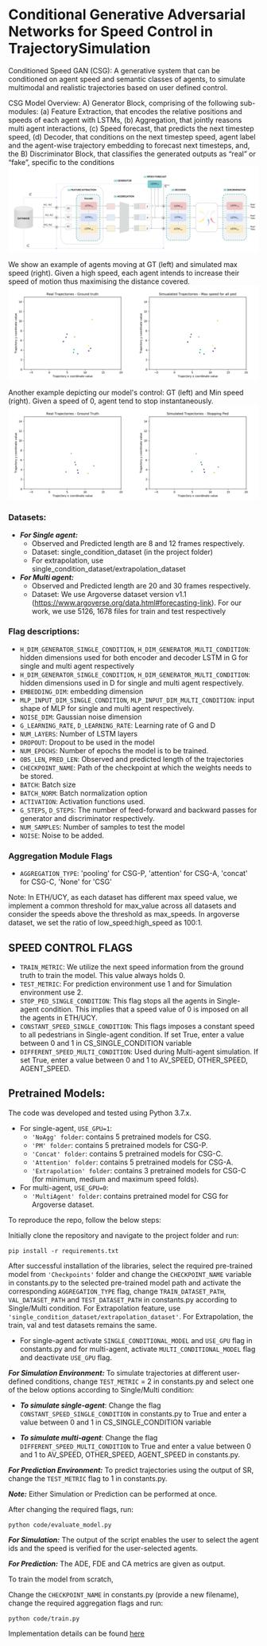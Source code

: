 # **Conditional Generative Adversarial Networks for Speed Control in TrajectorySimulation**

Conditioned Speed GAN (CSG): A generative system that can be conditioned on agent speed and semantic classes of agents, to simulate multimodal and realistic trajectories based on user defined control.

CSG Model Overview:
A) Generator Block, comprising of the following sub-modules: (a) Feature Extraction, that encodes the relative positions and speeds of each agent with LSTMs, (b) Aggregation, that jointly reasons multi agent interactions, (c) Speed forecast, that predicts the next timestep speed, (d) Decoder, that conditions on the next timestep speed, agent label and the agent-wise trajectory embedding to forecast next timesteps, and, the B) Discriminator Block, that classifies the generated outputs as “real” or “fake”, specific to the conditions
![Architecture](./figures/arch.png) 

We show an example of agents moving at GT (left) and simulated max speed (right). Given a high speed, each agent intends to increase their speed of motion thus maximising the distance covered.
![SimulatedPlot1](./figures/Real%20and%20Simulated%20Traj%20-%20Max%20Speed.gif)

Another example depicting our model's control: GT (left) and Min speed (right). Given a speed of 0, agent tend to stop instantaneously.
![SimulatedPlot1](./figures/Real%20vs%20Simulated%20-%20Stop%20ped.gif)


### Datasets:
- ***For Single agent:***
    - Observed and Predicted length are 8 and 12 frames respectively.
    - Dataset: single_condition_dataset (in the project folder)
    - For extrapolation, use single_condition_dataset/extrapolation_dataset
- ***For Multi agent:***
    - Observed and Predicted length are 20 and 30 frames respectively.
    - Dataset: We use Argoverse dataset version v1.1 (https://www.argoverse.org/data.html#forecasting-link). For our work, we use 5126, 1678 files for train and test respectively 

### Flag descriptions:

- `H_DIM_GENERATOR_SINGLE_CONDITION`, `H_DIM_GENERATOR_MULTI_CONDITION`: hidden dimensions used for both encoder and decoder LSTM in G for single and multi agent respectively
- `H_DIM_GENERATOR_SINGLE_CONDITION`, `H_DIM_GENERATOR_MULTI_CONDITION`: hidden dimensions used in D for single and multi agent respectively.
- `EMBEDDING_DIM`: embedding dimension
- `MLP_INPUT_DIM_SINGLE_CONDITION`, `MLP_INPUT_DIM_MULTI_CONDITION`: input shape of MLP for single and multi agent respectively.
- `NOISE_DIM`: Gaussian noise dimension
- `G_LEARNING_RATE`, `D_LEARNING_RATE`: Learning rate of G and D
- `NUM_LAYERS`: Number of LSTM layers
- `DROPOUT`: Dropout to be used in the model
- `NUM_EPOCHS`: Number of epochs the model is to be trained. 
- `OBS_LEN`, `PRED_LEN`: Observed and predicted length of the trajectories
- `CHECKPOINT_NAME`: Path of the checkpoint at which the weights needs to be stored.
- `BATCH`: Batch size
- `BATCH_NORM`: Batch normalization option
- `ACTIVATION`: Activation functions used.
- `G_STEPS`, `D_STEPS`: The number of feed-forward and backward passes for generator and discriminator respectively.
- `NUM_SAMPLES`: Number of samples to test the model
- `NOISE`: Noise to be added.

### Aggregation Module Flags
- `AGGREGATION_TYPE`: 'pooling' for CSG-P, 'attention' for CSG-A, 'concat' for CSG-C, 'None' for 'CSG'

Note: In ETH/UCY, as each dataset has different max speed value, we implement a common threshold for max_value across all datasets and consider the speeds above the threshold as max_speeds.
In argoverse dataset, we set the ratio of low_speed:high_speed as 100:1.


## SPEED CONTROL FLAGS
- `TRAIN_METRIC`: We utilize the next speed information from the ground truth to train the model. This value always holds 0. 
- `TEST_METRIC`: For prediction environment use 1 and for Simulation environment use 2.  
- `STOP_PED_SINGLE_CONDITION`: This flag stops all the agents in Single-agent condition. This implies that a speed value of 0 is imposed on all the agents in ETH/UCY.
- `CONSTANT_SPEED_SINGLE_CONDITION`: This flags imposes a constant speed to all pedestrians in Single-agent condition. If set True, enter a value between 0 and 1 in CS_SINGLE_CONDITION variable
- `DIFFERENT_SPEED_MULTI_CONDITION`:  Used during Multi-agent simulation. If set True, enter a value between 0 and 1 to AV_SPEED, OTHER_SPEED, AGENT_SPEED.

## Pretrained Models:
The code was developed and tested using Python 3.7.x.
- For single-agent, `USE_GPU=1`:
    - `'NoAgg' folder`: contains 5 pretrained models for CSG.
    - `'PM' folder`: contains 5 pretrained models for CSG-P.
    - `'Concat' folder`: contains 5 pretrained models for CSG-C.
    - `'Attention' folder`: contains 5 pretrained models for CSG-A.
    - `'Extrapolation' folder`: contains 3 pretrained models for CSG-C (for minimum, medium and maximum speed folds).
- For multi-agent, `USE_GPU=0`:
    - `'MultiAgent' folder`: contains pretrained model for CSG for Argoverse dataset.
     
To reproduce the repo, follow the below steps:

Initially clone the repository and navigate to the project folder and run:
````
pip install -r requirements.txt
````

After successful installation of the libraries, select the required pre-trained model from `'Checkpoints'` folder and change the `CHECKPOINT_NAME` variable in constants.py to the selected pre-trained model path and activate the corresponding `AGGREGATION_TYPE` flag, change `TRAIN_DATASET_PATH`, `VAL_DATASET_PATH` and `TEST_DATASET_PATH` in constants.py according to Single/Multi condition. For Extrapolation feature, use `'single_condition_dataset/extrapolation_dataset'`. For Extrapolation, the train, val and test datasets remains the same.

- For single-agent activate `SINGLE_CONDITIONAL_MODEL` and `USE_GPU` flag in constants.py and for multi-agent, activate `MULTI_CONDITIONAL_MODEL` flag and deactivate `USE_GPU` flag.

***For Simulation Environment:*** To simulate trajectories at different user-defined conditions, change `TEST_METRIC` = 2 in constants.py and select one of the below options according to Single/Multi condition:
- ***To simulate single-agent***: Change the flag `CONSTANT_SPEED_SINGLE_CONDITION` in constants.py to True and enter a value between 0 and 1 in CS_SINGLE_CONDITION variable  

- ***To simulate multi-agent***: Change the flag `DIFFERENT_SPEED_MULTI_CONDITION` to True and enter a value between 0 and 1 to AV_SPEED, OTHER_SPEED, AGENT_SPEED in constants.py.

***For Prediction Environment:*** To predict trajectories using the output of SR, change the `TEST_METRIC` flag to 1 in constants.py.

***Note:*** Either Simulation or Prediction can be performed at once. 

After changing the required flags, run:
````
python code/evaluate_model.py
````
***For Simulation:*** The output of the script enables the user to select the agent ids and the speed is verified for the user-selected agents.

***For Prediction:*** The ADE, FDE and CA metrics are given as output. 

To train the model from scratch, 

Change the `CHECKPOINT_NAME` in constants.py (provide a new filename), change the required aggregation flags and run:
````
python code/train.py
````

Implementation details can be found [here](Implementation_details.MD)
